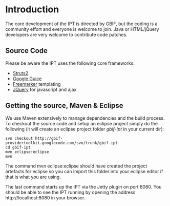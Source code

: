 

# Introduction #
The core development of the IPT is directed by GBIF, but the coding is a community effort and everyone is welcome to join. Java or HTML/jQuery developers are very welcome to contribute code patches.

## Source Code ##
Please be aware the IPT uses the following core frameworks:
  * [Struts2](http://struts.apache.org/2.x/index.html)
  * [Google Guice](http://code.google.com/p/google-guice/)
  * [Freemarker](http://freemarker.sourceforge.net/docs/) templating
  * [JQuery](http://jquery.com/) for javascript and ajax

## Getting the source, Maven & Eclipse ##
We use Maven extensively to manage dependencies and the build process.
To checkout the source code and setup an eclipse project simply do the following (it will create an eclipse project folder _gbif-ipt_ in your current dir):
```
svn checkout http://gbif-providertoolkit.googlecode.com/svn/trunk/gbif-ipt
cd gbif-ipt
mvn eclipse:eclipse
mvn
```

The command mvn eclipse:eclipse should have created the project artefacts for eclipse so you can import this folder into your eclipse editor if that is what you are using.

The last command starts up the IPT via the Jetty plugin on port 8080.
You should be able to see the IPT running by opening the address http://localhost:8080 in your browser.
